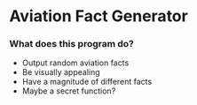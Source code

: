 # Aviation Fact Generator

### What does this program do?
+ Output random aviation facts
+ Be visually appealing
+ Have a magnitude of different facts
+ Maybe a secret function?
